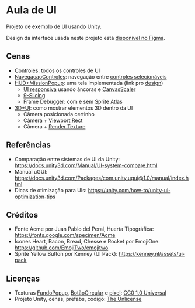# Aula de UI
Projeto de exemplo de UI usando Unity.

Design da interface usada neste projeto está [disponível no Figma](https://www.figma.com/design/LJ30W3fWc8eZkDteBKhgml/AulaUI?node-id=0-1&t=GzMLrrUds6l2yMM7-1).


## Cenas
- [Controles](Assets/Scenes/Controles.unity): todos os controles de UI
- [NavegacaoControles](Assets/Scenes/NavegacaoControles.unity): navegação entre [controles selecionáveis](https://docs.unity3d.com/Packages/com.unity.ugui@1.0/manual/script-SelectableNavigation.html)
- [HUD+MissionPopup](Assets/Scenes/HUD+MissionPopup.unity): uma tela implementada (link pro [design](https://www.figma.com/file/LJ30W3fWc8eZkDteBKhgml/AulaUI))
  + [UI responsiva](https://docs.unity3d.com/Packages/com.unity.ugui@1.0/manual/HOWTO-UIMultiResolution.html)
    usando âncoras e [CanvasScaler](https://docs.unity3d.com/Documentation/Manual/script-CanvasScaler.html)
  + [9-Slicing](https://docs.unity3d.com/Manual/9SliceSprites.html)
  + Frame Debugger: com e sem Sprite Atlas
- [3D+UI](Assets/Scenes/3D+UI.unity): como mostrar elementos 3D dentro da UI
  + Câmera posicionada certinho
  + Câmera + [Viewport Rect](https://docs.unity3d.com/Manual/class-Camera.html)
  + Câmera + [Render Texture](https://docs.unity3d.com/Manual/class-RenderTexture.html)


## Referências
- Comparação entre sistemas de UI da Unity: https://docs.unity3d.com/Manual/UI-system-compare.html
- Manual uGUI: https://docs.unity3d.com/Packages/com.unity.ugui@1.0/manual/index.html
- Dicas de otimização para UIs: https://unity.com/how-to/unity-ui-optimization-tips


## Créditos
- Fonte Acme por Juan Pablo del Peral, Huerta Tipográfica: https://fonts.google.com/specimen/Acme
- Ícones Heart, Bacon, Bread, Chesse e Rocket por EmojiOne: https://github.com/EmojiTwo/emojitwo
- Sprite Yellow Button por Kenney (UI Pack): https://kenney.nl/assets/ui-pack


## Licenças
- Texturas [FundoPopup](Assets/Sprites/gilzoide-FundoPopup.png), [BotãoCircular](Assets/Sprites/gilzoide-BotãoCircular.png) e [pixel](Assets/Sprites/gilzoide-pixel.png): [CC0 1.0 Universal](https://creativecommons.org/publicdomain/zero/1.0/)
- Projeto Unity, cenas, prefabs, código: [The Unlicense](https://unlicense.org/)

